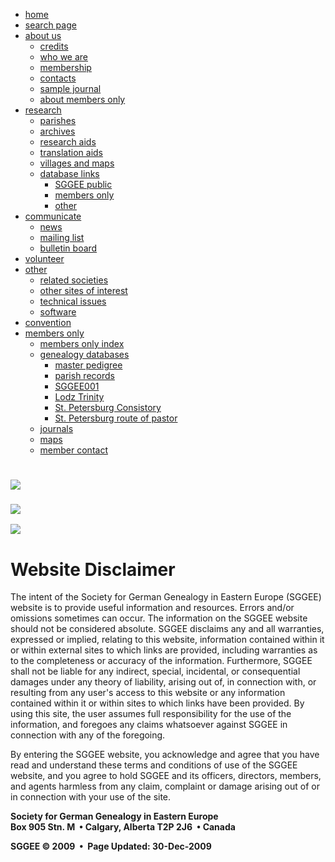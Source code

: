 * [home](http://www.sggee.org/)
* [search page](https://www.sggee.org/misc/search_page.html)
* [about us](#)
    * [credits](https://www.sggee.org/about_us/credits.html)
    * [who we are](https://www.sggee.org/about_us/who.html)
    * [membership](https://www.sggee.org/about_us/membership.html)
    * [contacts](https://www.sggee.org/about_us/contacts.html)
    * [sample journal](https://www.sggee.org/about_us/sample_journal.html)
    * [about members only](https://www.sggee.org/about_us/about_members.html)
* [research](#)
    * [parishes](https://www.sggee.org/research/parish.html)
    * [archives](https://www.sggee.org/research/archive.html)
    * [research aids](https://www.sggee.org/research/research_aids.html)
    * [translation aids](https://www.sggee.org/research/translation_aids.html)
    * [villages and maps](https://www.sggee.org/research/village_maps.html)
    * [database links](#)
        * [SGGEE public](https://www.sggee.org/research/PublicDatabases.html)
        * [members only](https://www.sggee.org/research/MemberDatabases.html)
        * [other](https://www.sggee.org/research/databases.html)
* [communicate](#)
    * [news](https://www.sggee.org/communicate/news.html)
    * [mailing list](https://www.sggee.org/communicate/mailing_list.html)
    * [bulletin board](https://www.sggee.org/communicate/bulletin_board.html)
* [volunteer](https://www.sggee.org/volunteer/job_central.html)
* [other](#)
    * [related societies](https://www.sggee.org/other/related_societies.html)
    * [other sites of interest](https://www.sggee.org/other/links.html)
    * [technical issues](https://www.sggee.org/other/technical.html)
    * [software](https://www.sggee.org/other/software.html)
* [convention](https://www.sggee.org/convention/convention_news.html)
* [members only](#)
    * [members only index](https://www.sggee.org/members/MembersIndex.html)
    * [genealogy databases](#)
        * [master pedigree](https://www.sggee.org/members/genealogy.html)
        * [parish records](https://www.sggee.org/members/pri_guide.html)
        * [SGGEE001](https://www.sggee.org/members/parallel.html)
        * [Lodz Trinity](https://www.sggee.org/members/lodz.html)
        * [St. Petersburg Consistory](https://www.sggee.org/members/StPeteMember.html)
        * [St. Petersburg route of pastor](https://www.sggee.org/members/StPeteByRoute.html)
    * [journals](https://www.sggee.org/members/journals/journals.html)
    * [maps](https://www.sggee.org/members/maps_and_villages.html)
    * [member contact](https://www.sggee.org/members/member_data.html)

[![](../images/blank01.gif)](http://www.sggee.org/)
===================================================

### [![](../images/about_Sierpc.jpg)](#)

[![](../images/blank.gif)](http://www.sggee.org/)

Website Disclaimer
==================

The intent of the Society for German Genealogy in Eastern Europe (SGGEE) website is to provide useful information and resources. Errors and/or omissions sometimes can occur. The information on the SGGEE website should not be considered absolute. SGGEE disclaims any and all warranties, expressed or implied, relating to this website, information contained within it or within external sites to which links are provided, including warranties as to the completeness or accuracy of the information. Furthermore, SGGEE shall not be liable for any indirect, special, incidental, or consequential damages under any theory of liability, arising out of, in connection with, or resulting from any user's access to this website or any information contained within it or within sites to which links have been provided. By using this site, the user assumes full responsibility for the use of the information, and foregoes any claims whatsoever against SGGEE in connection with any of the foregoing.

By entering the SGGEE website, you acknowledge and agree that you have read and understand these terms and conditions of use of the SGGEE website, and you agree to hold SGGEE and its officers, directors, members, and agents harmless from any claim, complaint or damage arising out of or in connection with your use of the site.

**Society for German Genealogy in Eastern Europe  
Box 905 Stn. M  • Calgary, Alberta T2P 2J6  • Canada**  

**SGGEE © 2009  •  Page Updated: **30-Dec-2009****
